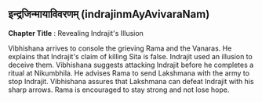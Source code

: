 ## इन्द्रजिन्मायाविवरणम् (indrajinmAyAvivaraNam)
**Chapter Title** : Revealing Indrajit's Illusion

Vibhishana arrives to console the grieving Rama and the Vanaras. He explains that Indrajit's claim of killing Sita is false. Indrajit used an illusion to deceive them. Vibhishana suggests attacking Indrajit before he completes a ritual at Nikumbhila. He advises Rama to send Lakshmana with the army to stop Indrajit. Vibhishana assures that Lakshmana can defeat Indrajit with his sharp arrows. Rama is encouraged to stay strong and not lose hope.